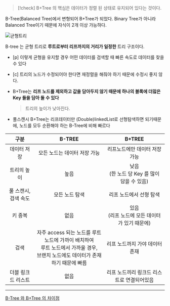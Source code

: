 > [!check] B+Tree 의 핵심은 데이터가 정렬 된 상태로 유지되어 있다는 것이다.

B-Tree(Balanced Tree)에서 변형되어 B+Tree가 되었다.
Binary Tree가 아니라 Balanced Tree이기 때문에 자식이 2개 이상 가능하다.


![균형트리](https://img1.daumcdn.net/thumb/R1280x0/?scode=mtistory2&fname=https%3A%2F%2Fblog.kakaocdn.net%2Fdn%2FqiMTZ%2FbtrIy92zPxR%2FBtENZu19UQlqelAfpOL8yK%2Fimg.png)

B-tree 는 균형 트리로 **루트로부터 리프까지의 거리가 일정한** 트리 구조이다.
- [p] 이렇게 균형을 유지할 경우 어떤 데이터를 검색할 때 빠른 속도로 데이터를 찾을 수 있다
- [c]  트리의 노드가 수정되어야 한다면 재정렬을 해줘야 하기 때문에 수정시 좋지 않다.

- B+Tree는 **리프 노드를 제외하고 값을 담아두지 않기 때문에 하나의 블록에 더많은 Key 들을 담아 둘 수 있다**
	> 트리의 높이가 낮아진다.
- 풀스캔시 B+Tree는 리프데이터만 (Double)linkedList로 선형탐색하면 되기때문에, 노드를 모두 순환해야 하는 B-Tree에 비해 빠르다

|         구분         |                                                                B-TREE                                                                |                      B+TREE                      |
|:--------------------:|:------------------------------------------------------------------------------------------------------------------------------------:|:------------------------------------------------:|
|     데이터 저장      |                                                     모든 노드는 데이터 저장 가능                                                     |          리프노드에만 데이터 저장 가능           |
|     트리의 높이      |                                                                 높음                                                                 |  낮음<br/>(한 노드 당 Key 를 많이 담을 수 있음)  |
| 풀 스캔시, 검색 속도 |                                                            모든 노드 탐색                                                            |             리프 노드에서 선형 탐색              |
|       키 중복        |                                                                 없음                                                                 | 있음<br/>(리프 노드에 모든 데이터가 있기 때문에) |
|         검색         | 자주 access 되는 노드를 루트 노드에 가까이 배치하여<br/>루트 노드에서 가까울 경우,<br/>브랜치 노드에도 데이터가 존재하기 때문에 빠름 |          리프 노드까지 가야 데이터 존재          |
|  더블 링크드 리스트  |                                                                 없음                                                                 |    리프 노드끼리 링크드 리스트로 연결되어있음    |

---
[B-Tree 와 B+Tree 의 차이점](https://algopoolja.tistory.com/122)